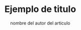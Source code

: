 ---
# Previos
iconName: nombre del icono

# Metadatos
layout: link del layout
title: Ejemplo de titulo
description: "ejemplo de descripcion"
keywords : ["ejemplo","ejemplo"]

# Navegacion
back : 
    link : "link del articulo anterior"
    name : "nombre del articulo anterior"
next : 
    link : "link del articulo anterior"
    name : "nombre del articulo anterior"

references : [
    ["name" , "link"],
    ["name" , "link"],
]      

# Adjuntar
summary : "ejemplo de resumen"
author: nombre del autor del articulo
partners : ["socio 1" , "socio 2"]
banner: "link a la imagen del banner"
pubDate: 2022-08-08 # fecha de la publicacion
---